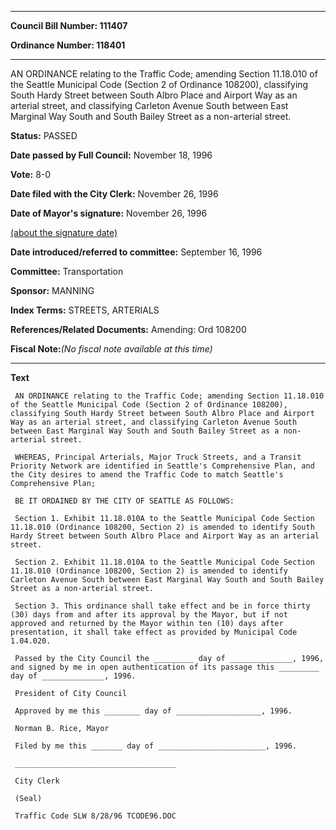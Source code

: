 

********

**Council Bill Number: 111407**
   
**Ordinance Number: 118401**
********

 AN ORDINANCE relating to the Traffic Code; amending Section 11.18.010 of the Seattle Municipal Code (Section 2 of Ordinance 108200), classifying South Hardy Street between South Albro Place and Airport Way as an arterial street, and classifying Carleton Avenue South between East Marginal Way South and South Bailey Street as a non-arterial street.

**Status:** PASSED
   
**Date passed by Full Council:** November 18, 1996
   
**Vote:** 8-0
   
**Date filed with the City Clerk:** November 26, 1996
   
**Date of Mayor's signature:** November 26, 1996
   
[(about the signature date)](/~public/approvaldate.htm)
   
   
   
**Date introduced/referred to committee:** September 16, 1996
   
**Committee:** Transportation
   
**Sponsor:** MANNING
   
   
**Index Terms:** STREETS, ARTERIALS

**References/Related Documents:** Amending: Ord 108200

**Fiscal Note:**_(No fiscal note available at this time)_

********

**Text**
   
```
 AN ORDINANCE relating to the Traffic Code; amending Section 11.18.010 of the Seattle Municipal Code (Section 2 of Ordinance 108200), classifying South Hardy Street between South Albro Place and Airport Way as an arterial street, and classifying Carleton Avenue South between East Marginal Way South and South Bailey Street as a non- arterial street.

 WHEREAS, Principal Arterials, Major Truck Streets, and a Transit Priority Network are identified in Seattle's Comprehensive Plan, and the City desires to amend the Traffic Code to match Seattle's Comprehensive Plan;

 BE IT ORDAINED BY THE CITY OF SEATTLE AS FOLLOWS:

 Section 1. Exhibit 11.18.010A to the Seattle Municipal Code Section 11.18.010 (Ordinance 108200, Section 2) is amended to identify South Hardy Street between South Albro Place and Airport Way as an arterial street.

 Section 2. Exhibit 11.18.010A to the Seattle Municipal Code Section 11.18.010 (Ordinance 108200, Section 2) is amended to identify Carleton Avenue South between East Marginal Way South and South Bailey Street as a non-arterial street.

 Section 3. This ordinance shall take effect and be in force thirty (30) days from and after its approval by the Mayor, but if not approved and returned by the Mayor within ten (10) days after presentation, it shall take effect as provided by Municipal Code 1.04.020.

 Passed by the City Council the _________ day of ______________, 1996, and signed by me in open authentication of its passage this _________ day of ______________, 1996.

 President of City Council

 Approved by me this ________ day of ___________________, 1996.

 Norman B. Rice, Mayor

 Filed by me this _______ day of ________________________, 1996.

 ____________________________________

 City Clerk

 (Seal)

 Traffic Code SLW 8/28/96 TCODE96.DOC

```
